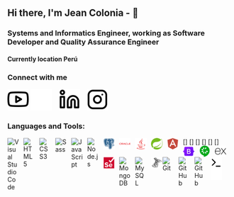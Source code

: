 ## Hi there, I'm Jean Colonia - 👋 
### Systems and Informatics Engineer, working as Software Developer and Quality Assurance Engineer
#### Currently location Perú


### Connect with me

<!-- [![website](./img/globe-light.svg)](https://codestackr.com#gh-light-mode-only)
[![website](./img/globe-dark.svg)](https://codestackr.com#gh-dark-mode-only)
&nbsp;&nbsp; -->
[![website](./img/youtube-light.svg)](https://www.youtube.com/channel/UCpOlazz3W7XgADPeijoI6Yg#gh-dark-mode-only)
[![website](./img/instagram-dark.svg)](https://www.instagram.com/jeancolonia#gh-dark-mode-only)
&nbsp;&nbsp;
[![website](./img/linkedin-light.svg)](https://www.linkedin.com/in/jeancolonia#gh-light-mode-only)
&nbsp;&nbsp;
[![website](./img/instagram-light.svg)](https://www.instagram.com/jeancolonia#gh-light-mode-only)

### Languages and Tools:

[<img align="left" alt="Visual Studio Code" width="26px" src="https://cdn.jsdelivr.net/gh/devicons/devicon/icons/vscode/vscode-original.svg" style="padding-right:10px;" />]
[<img align="left" alt="HTML5" width="26px" src="https://cdn.jsdelivr.net/gh/devicons/devicon/icons/html5/html5-original.svg" style="padding-right:10px;" />]
[<img align="left" alt="CSS3" width="26px" src="https://cdn.jsdelivr.net/gh/devicons/devicon/icons/css3/css3-original.svg" style="padding-right:10px;" />]
[<img align="left" alt="Sass" width="26px" src="https://cdn.jsdelivr.net/gh/devicons/devicon/icons/sass/sass-original.svg" style="padding-right:10px;" />]
[<img align="left" alt="JavaScript" width="26px" src="https://cdn.jsdelivr.net/gh/devicons/devicon/icons/javascript/javascript-original.svg" style="padding-right:10px;" />]
[<img align="left" alt="Node.js" width="26px" src="https://cdn.jsdelivr.net/gh/devicons/devicon/icons/nodejs/nodejs-original.svg" style="padding-right:10px;" />]
<img align="left" alt="postgresql" width="26px" src="./img/postgresql-plain.svg" style="padding-right:10px;" />
<img align="left" alt="oracle" width="26px" src="./img/oracle-original.svg" style="padding-right:10px;" />
<img align="left" alt="java" width="26px" src="./img/java-plain.svg" style="padding-right:10px;" />
<img align="left" alt="spring" width="26px" src="./img/spring-original.svg" style="padding-right:10px;" />
<img align="left" alt="angular" width="26px" src="./img/angularjs-plain.svg" style="padding-right:10px;" />
<img align="left" alt="bootstrap" width="26px" src="./img/bootstrap-original.svg" style="padding-right:10px;" />
<img align="left" alt="cucumber" width="26px" src="./img/cucumber-plain.svg" style="padding-right:10px;" />
<img align="left" alt="express" width="26px" src="./img/express-original.svg" style="padding-right:10px;" />
<img align="left" alt="selenium" width="26px" src="./img/selenium-original.svg" style="padding-right:10px;" />
<img align="left" alt="MongoDB" width="26px" src="https://cdn.jsdelivr.net/gh/devicons/devicon/icons/mongodb/mongodb-original.svg" style="padding-right:10px;" />
<img align="left" alt="MySQL" width="26px" src="https://cdn.jsdelivr.net/gh/devicons/devicon/icons/mysql/mysql-original.svg" style="padding-right:10px;" />
<img align="left" alt="SQL Server" width="26px" src="./img/microsoftsqlserver-plain.svg" />
<img align="left" alt="Git" width="26px" src="https://cdn.jsdelivr.net/gh/devicons/devicon/icons/git/git-original.svg" style="padding-right:10px;" />
<img align="left" alt="GitHub" width="26px" src="https://user-images.githubusercontent.com/3369400/139447912-e0f43f33-6d9f-45f8-be46-2df5bbc91289.png" style="padding-right:10px;" />
<img align="left" alt="GitHub" width="26px" src="https://user-images.githubusercontent.com/3369400139448065-39a229ba-4b06-434b-bc67-616e2ed80c8f.png" style="padding-right:10px;" />
<img align="left" alt="Terminal" width="26px" src="./img/terminal-light.svg" />
<img align="left" alt="Terminal" width="26px" src="./img/terminal-dark.svg" />

<br />
<br />

